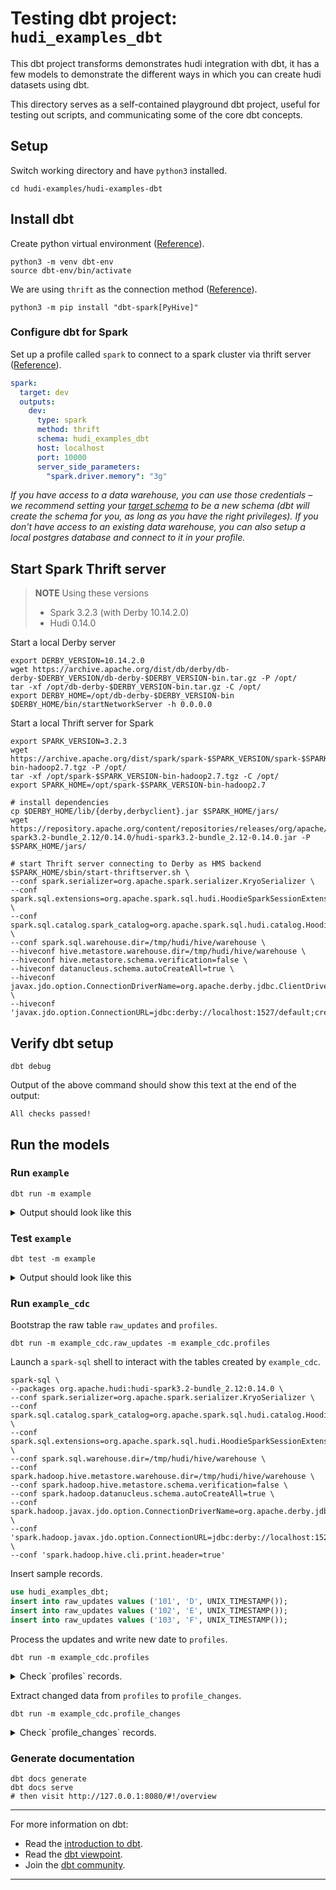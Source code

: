 <!--
  Licensed to the Apache Software Foundation (ASF) under one or more
  contributor license agreements.  See the NOTICE file distributed with
  this work for additional information regarding copyright ownership.
  The ASF licenses this file to You under the Apache License, Version 2.0
  (the "License"); you may not use this file except in compliance with
  the License.  You may obtain a copy of the License at

       http://www.apache.org/licenses/LICENSE-2.0

  Unless required by applicable law or agreed to in writing, software
  distributed under the License is distributed on an "AS IS" BASIS,
  WITHOUT WARRANTIES OR CONDITIONS OF ANY KIND, either express or implied.
  See the License for the specific language governing permissions and
  limitations under the License.
-->
# Testing dbt project: `hudi_examples_dbt`

This dbt project transforms demonstrates hudi integration with dbt, it has a few models to demonstrate the different ways in which you can create hudi datasets using dbt.

This directory serves as a self-contained playground dbt project, useful for testing out scripts, and communicating some of the core dbt concepts.

## Setup

Switch working directory and have `python3` installed.

```shell
cd hudi-examples/hudi-examples-dbt
```

## Install dbt

Create python virtual environment ([Reference](https://docs.getdbt.com/docs/installation)).

```shell
python3 -m venv dbt-env
source dbt-env/bin/activate
```

We are using `thrift` as the connection method ([Reference](https://docs.getdbt.com/docs/core/connect-data-platform/spark-setup)).

```shell
python3 -m pip install "dbt-spark[PyHive]"
```

### Configure dbt for Spark

Set up a profile called `spark` to connect to a spark cluster via thrift server ([Reference](https://docs.getdbt.com/docs/core/connect-data-platform/spark-setup#thrift)).

```yaml
spark:
  target: dev
  outputs:
    dev:
      type: spark
      method: thrift
      schema: hudi_examples_dbt
      host: localhost
      port: 10000
      server_side_parameters:
        "spark.driver.memory": "3g"
```

_If you have access to a data warehouse, you can use those credentials – we recommend setting your [target schema](https://docs.getdbt.com/docs/configure-your-profile#section-populating-your-profile) to be a new schema (dbt will create the schema for you, as long as you have the right privileges). If you don't have access to an existing data warehouse, you can also setup a local postgres database and connect to it in your profile._

## Start Spark Thrift server

> **NOTE** Using these versions
> - Spark 3.2.3 (with Derby 10.14.2.0)
> - Hudi 0.14.0

Start a local Derby server

```shell
export DERBY_VERSION=10.14.2.0
wget https://archive.apache.org/dist/db/derby/db-derby-$DERBY_VERSION/db-derby-$DERBY_VERSION-bin.tar.gz -P /opt/
tar -xf /opt/db-derby-$DERBY_VERSION-bin.tar.gz -C /opt/
export DERBY_HOME=/opt/db-derby-$DERBY_VERSION-bin
$DERBY_HOME/bin/startNetworkServer -h 0.0.0.0
```

Start a local Thrift server for Spark

```shell
export SPARK_VERSION=3.2.3
wget https://archive.apache.org/dist/spark/spark-$SPARK_VERSION/spark-$SPARK_VERSION-bin-hadoop2.7.tgz -P /opt/
tar -xf /opt/spark-$SPARK_VERSION-bin-hadoop2.7.tgz -C /opt/
export SPARK_HOME=/opt/spark-$SPARK_VERSION-bin-hadoop2.7

# install dependencies
cp $DERBY_HOME/lib/{derby,derbyclient}.jar $SPARK_HOME/jars/
wget https://repository.apache.org/content/repositories/releases/org/apache/hudi/hudi-spark3.2-bundle_2.12/0.14.0/hudi-spark3.2-bundle_2.12-0.14.0.jar -P $SPARK_HOME/jars/

# start Thrift server connecting to Derby as HMS backend
$SPARK_HOME/sbin/start-thriftserver.sh \
--conf spark.serializer=org.apache.spark.serializer.KryoSerializer \
--conf spark.sql.extensions=org.apache.spark.sql.hudi.HoodieSparkSessionExtension \
--conf spark.sql.catalog.spark_catalog=org.apache.spark.sql.hudi.catalog.HoodieCatalog \
--conf spark.sql.warehouse.dir=/tmp/hudi/hive/warehouse \
--hiveconf hive.metastore.warehouse.dir=/tmp/hudi/hive/warehouse \
--hiveconf hive.metastore.schema.verification=false \
--hiveconf datanucleus.schema.autoCreateAll=true \
--hiveconf javax.jdo.option.ConnectionDriverName=org.apache.derby.jdbc.ClientDriver \
--hiveconf 'javax.jdo.option.ConnectionURL=jdbc:derby://localhost:1527/default;create=true'
```

## Verify dbt setup

```shell
dbt debug
```

Output of the above command should show this text at the end of the output:

```
All checks passed!
```

## Run the models

### Run `example`

```shell
dbt run -m example
```

<details>
<summary>Output should look like this</summary>

```
05:47:28  Running with dbt=1.0.0
05:47:28  Found 5 models, 10 tests, 0 snapshots, 0 analyses, 0 macros, 0 operations, 0 seed files, 0 sources, 0 exposures, 0 metrics
05:47:28
05:47:29  Concurrency: 1 threads (target='local')
05:47:29
05:47:29  1 of 5 START incremental model analytics.hudi_insert_table...................... [RUN]
05:47:31  1 of 5 OK created incremental model analytics.hudi_insert_table................. [OK in 2.61s]
05:47:31  2 of 5 START incremental model analytics.hudi_insert_overwrite_table............ [RUN]
05:47:34  2 of 5 OK created incremental model analytics.hudi_insert_overwrite_table....... [OK in 3.19s]
05:47:34  3 of 5 START incremental model analytics.hudi_upsert_table...................... [RUN]
05:47:37  3 of 5 OK created incremental model analytics.hudi_upsert_table................. [OK in 2.68s]
05:47:37  4 of 5 START incremental model analytics.hudi_upsert_partitioned_cow_table...... [RUN]
05:47:40  4 of 5 OK created incremental model analytics.hudi_upsert_partitioned_cow_table. [OK in 2.60s]
05:47:40  5 of 5 START incremental model analytics.hudi_upsert_partitioned_mor_table...... [RUN]
05:47:42  5 of 5 OK created incremental model analytics.hudi_upsert_partitioned_mor_table. [OK in 2.53s]
05:47:42
05:47:42  Finished running 5 incremental models in 14.70s.
05:47:42
05:47:42  Completed successfully
```
</details>

### Test `example`

```shell
dbt test -m example
```

<details>
<summary>Output should look like this</summary>

```
05:48:17  Running with dbt=1.0.0
05:48:17  Found 5 models, 10 tests, 0 snapshots, 0 analyses, 0 macros, 0 operations, 0 seed files, 0 sources, 0 exposures, 0 metrics
05:48:17
05:48:19  Concurrency: 1 threads (target='local')
05:48:19
05:48:19  1 of 10 START test not_null_hudi_insert_overwrite_table_id...................... [RUN]
05:48:19  1 of 10 PASS not_null_hudi_insert_overwrite_table_id............................ [PASS in 0.50s]
05:48:19  2 of 10 START test not_null_hudi_insert_overwrite_table_name.................... [RUN]
05:48:20  2 of 10 PASS not_null_hudi_insert_overwrite_table_name.......................... [PASS in 0.45s]
05:48:20  3 of 10 START test not_null_hudi_insert_overwrite_table_ts...................... [RUN]
05:48:20  3 of 10 PASS not_null_hudi_insert_overwrite_table_ts............................ [PASS in 0.47s]
05:48:20  4 of 10 START test not_null_hudi_insert_table_id................................ [RUN]
05:48:20  4 of 10 PASS not_null_hudi_insert_table_id...................................... [PASS in 0.44s]
05:48:20  5 of 10 START test not_null_hudi_upsert_table_id................................ [RUN]
05:48:21  5 of 10 PASS not_null_hudi_upsert_table_id...................................... [PASS in 0.38s]
05:48:21  6 of 10 START test not_null_hudi_upsert_table_name.............................. [RUN]
05:48:21  6 of 10 PASS not_null_hudi_upsert_table_name.................................... [PASS in 0.40s]
05:48:21  7 of 10 START test not_null_hudi_upsert_table_ts................................ [RUN]
05:48:22  7 of 10 PASS not_null_hudi_upsert_table_ts...................................... [PASS in 0.38s]
05:48:22  8 of 10 START test unique_hudi_insert_overwrite_table_id........................ [RUN]
05:48:23  8 of 10 PASS unique_hudi_insert_overwrite_table_id.............................. [PASS in 1.32s]
05:48:23  9 of 10 START test unique_hudi_insert_table_id.................................. [RUN]
05:48:24  9 of 10 PASS unique_hudi_insert_table_id........................................ [PASS in 1.26s]
05:48:24  10 of 10 START test unique_hudi_upsert_table_id................................. [RUN]
05:48:25  10 of 10 PASS unique_hudi_upsert_table_id....................................... [PASS in 1.29s]
05:48:26
05:48:26  Finished running 10 tests in 8.23s.
05:48:26
05:48:26  Completed successfully
05:48:26
05:48:26  Done. PASS=10 WARN=0 ERROR=0 SKIP=0 TOTAL=10
```
</details>

### Run `example_cdc`

Bootstrap the raw table `raw_updates` and `profiles`.

```shell
dbt run -m example_cdc.raw_updates -m example_cdc.profiles
```

Launch a `spark-sql` shell to interact with the tables created by `example_cdc`.

```shell
spark-sql \
--packages org.apache.hudi:hudi-spark3.2-bundle_2.12:0.14.0 \
--conf spark.serializer=org.apache.spark.serializer.KryoSerializer \
--conf spark.sql.catalog.spark_catalog=org.apache.spark.sql.hudi.catalog.HoodieCatalog \
--conf spark.sql.extensions=org.apache.spark.sql.hudi.HoodieSparkSessionExtension \
--conf spark.sql.warehouse.dir=/tmp/hudi/hive/warehouse \
--conf spark.hadoop.hive.metastore.warehouse.dir=/tmp/hudi/hive/warehouse \
--conf spark.hadoop.hive.metastore.schema.verification=false \
--conf spark.hadoop.datanucleus.schema.autoCreateAll=true \
--conf spark.hadoop.javax.jdo.option.ConnectionDriverName=org.apache.derby.jdbc.ClientDriver \
--conf 'spark.hadoop.javax.jdo.option.ConnectionURL=jdbc:derby://localhost:1527/default;create=true' \
--conf 'spark.hadoop.hive.cli.print.header=true'
```

Insert sample records.

```sql
use hudi_examples_dbt;
insert into raw_updates values ('101', 'D', UNIX_TIMESTAMP());
insert into raw_updates values ('102', 'E', UNIX_TIMESTAMP());
insert into raw_updates values ('103', 'F', UNIX_TIMESTAMP());
```

Process the updates and write new date to `profiles`.

```shell
dbt run -m example_cdc.profiles
```

<details>
<summary>Check `profiles` records.</summary>

```shell
spark-sql> refresh table profiles;
spark-sql> select _hoodie_commit_time, user_id, city, updated_at from profiles order by updated_at;
_hoodie_commit_time	user_id	city	updated_at
20231128013722030	101	D	1701157027
20231128013722030	102	E	1701157031
20231128013722030	103	F	1701157035
Time taken: 0.219 seconds, Fetched 3 row(s)
```
</details>

Extract changed data from `profiles` to `profile_changes`.

```shell
dbt run -m example_cdc.profile_changes
```

<details>
<summary>Check `profile_changes` records.</summary>

```shell
spark-sql> refresh table profile_changes;
spark-sql> select user_id, old_city, new_city from profile_changes order by process_ts;
user_id	old_city	new_city
101	Nil	A
102	Nil	B
103	Nil	C
101	A	D
102	B	E
103	C	F
Time taken: 0.129 seconds, Fetched 6 row(s)
```
</details>

### Generate documentation

```shell
dbt docs generate
dbt docs serve
# then visit http://127.0.0.1:8080/#!/overview
```

---
For more information on dbt:
- Read the [introduction to dbt](https://docs.getdbt.com/docs/introduction).
- Read the [dbt viewpoint](https://docs.getdbt.com/docs/about/viewpoint).
- Join the [dbt community](http://community.getdbt.com/).
---
